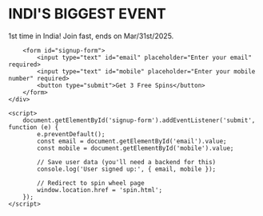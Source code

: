 <!DOCTYPE html>
<html lang="en">
<head>
    <meta charset="UTF-8">
    <meta name="viewport" content="width=device-width, initial-scale=1.0">
    <title>INDI'S BIGGEST EVENT</title>
    <link rel="stylesheet" href="style.css">
</head>
<body>
    <div class="container">
        <h1>INDI'S BIGGEST EVENT</h1>
        <p class="subtitle">1st time in India! Join fast, ends on Mar/31st/2025.</p>
        
        <form id="signup-form">
            <input type="text" id="email" placeholder="Enter your email" required>
            <input type="text" id="mobile" placeholder="Enter your mobile number" required>
            <button type="submit">Get 3 Free Spins</button>
        </form>
    </div>

    <script>
        document.getElementById('signup-form').addEventListener('submit', function (e) {
            e.preventDefault();
            const email = document.getElementById('email').value;
            const mobile = document.getElementById('mobile').value;

            // Save user data (you'll need a backend for this)
            console.log('User signed up:', { email, mobile });

            // Redirect to spin wheel page
            window.location.href = 'spin.html';
        });
    </script>
</body>
</html>
